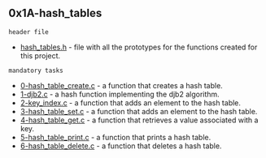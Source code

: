 ## 0x1A-hash_tables

`header file`

* [hash_tables.h]() - file with all the prototypes for the functions created for this project.

`mandatory tasks`

* [0-hash_table_create.c]() - a function that creates a hash table.
* [1-djb2.c]() - a hash function implementing the djb2 algorithm.
* [2-key_index.c]() - a function that adds an element to the hash table.
* [3-hash_table_set.c]() - a function that adds an element to the hash table.
* [4-hash_table_get.c]() - a function that retrieves a value associated with a key.
* [5-hash_table_print.c]() - a function that prints a hash table.
* [6-hash_table_delete.c]() - a function that deletes a hash table.

